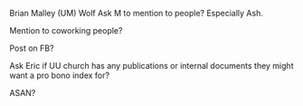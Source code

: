 Brian Malley (UM)
Wolf
Ask M to mention to people? Especially Ash. 

Mention to coworking people? 

Post on FB? 

Ask Eric if UU church has any publications or internal documents they might want a pro bono index for? 

ASAN? 

